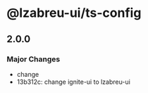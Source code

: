 # @lzabreu-ui/ts-config

## 2.0.0

### Major Changes

- change
- 13b312c: change ignite-ui to lzabreu-ui
